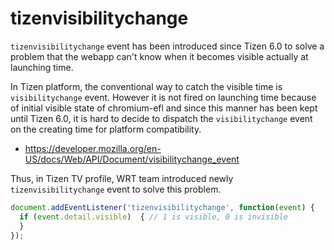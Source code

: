 # tizenvisibilitychange

`tizenvisibilitychange` event has been introduced since Tizen 6.0 to solve a problem that the webapp can't know when it becomes visible actually at launching time.

In Tizen platform, the conventional way to catch the visible time is `visibilitychange` event. However it is not fired on launching time because of initial visible state of chromium-efl and since this manner has been kept until Tizen 6.0, it is hard to decide to dispatch the `visibilitychange` event on the creating time for platform compatibility.
 - https://developer.mozilla.org/en-US/docs/Web/API/Document/visibilitychange_event

Thus, in Tizen TV profile, WRT team introduced newly `tizenvisibilitychange` event to solve this problem.

```javascript
document.addEventListener('tizenvisibilitychange', function(event) {
  if (event.detail.visible)  { // 1 is visible, 0 is invisible
  }
});
```
